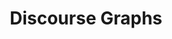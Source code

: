 ---
title: Discourse Graphs
description: Collaborative Knowledge Graphs for scientific project planning
sidebar_position: 1
---